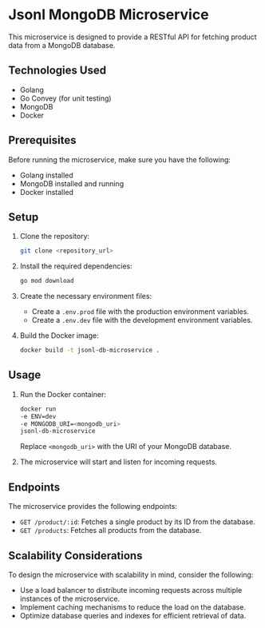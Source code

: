 # Jsonl MongoDB Microservice

This microservice is designed to provide a RESTful API for fetching product data from a MongoDB database.

## Technologies Used

- Golang
- Go Convey (for unit testing)
- MongoDB
- Docker

## Prerequisites

Before running the microservice, make sure you have the following:

- Golang installed
- MongoDB installed and running
- Docker installed

## Setup

1. Clone the repository:

    ```bash
    git clone <repository_url>
    ```

2. Install the required dependencies:

    ```bash
    go mod download
    ```

3. Create the necessary environment files:

    - Create a `.env.prod` file with the production environment variables.
    - Create a `.env.dev` file with the development environment variables.

4. Build the Docker image:

    ```bash
    docker build -t jsonl-db-microservice .
    ```

## Usage

1. Run the Docker container:

    ```bash
    docker run 
    -e ENV=dev 
    -e MONGODB_URI=<mongodb_uri>
    jsonl-db-microservice
    ```

    Replace `<mongodb_uri>` with the URI of your MongoDB database.

2. The microservice will start and listen for incoming requests.

## Endpoints

The microservice provides the following endpoints:

- `GET /product/:id`: Fetches a single product by its ID from the database.
- `GET /products`: Fetches all products from the database.

## Scalability Considerations

To design the microservice with scalability in mind, consider the following:

- Use a load balancer to distribute incoming requests across multiple instances of the microservice.
- Implement caching mechanisms to reduce the load on the database.
- Optimize database queries and indexes for efficient retrieval of data.
